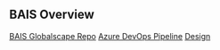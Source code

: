 ## BAIS Overview

[BAIS Globalscape Repo](https://github.com/hmcts/devops-azure-ad/blob/master/users/prod_users.yml)
[Azure DevOps Pipeline](https://dev.azure.com/hmcts/PlatformOperations/_build?definitionId=432)
[Design](https://tools.hmcts.net/confluence/display/DCCFT/Design)